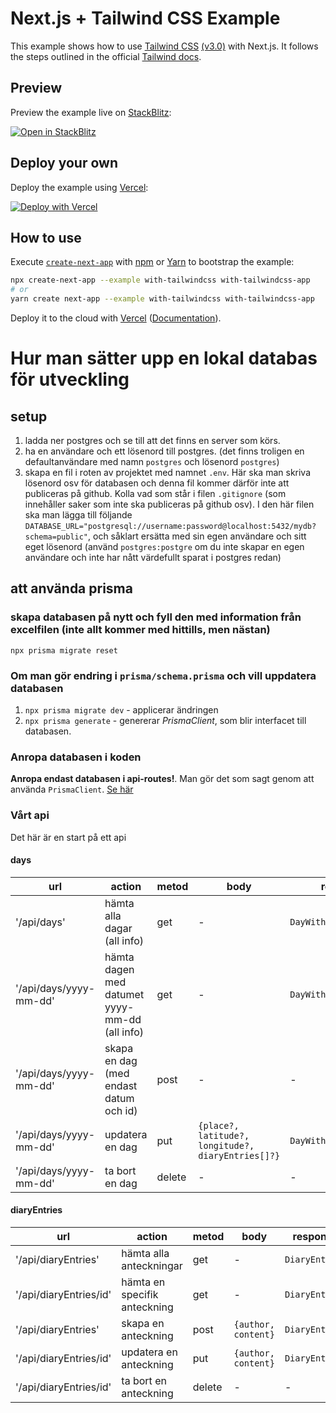 # Next.js + Tailwind CSS Example

This example shows how to use [Tailwind CSS](https://tailwindcss.com/) [(v3.0)](https://tailwindcss.com/blog/tailwindcss-v3) with Next.js. It follows the steps outlined in the official [Tailwind docs](https://tailwindcss.com/docs/guides/nextjs).

## Preview

Preview the example live on [StackBlitz](http://stackblitz.com/):

[![Open in StackBlitz](https://developer.stackblitz.com/img/open_in_stackblitz.svg)](https://stackblitz.com/github/vercel/next.js/tree/canary/examples/with-tailwindcss)

## Deploy your own

Deploy the example using [Vercel](https://vercel.com?utm_source=github&utm_medium=readme&utm_campaign=next-example):

[![Deploy with Vercel](https://vercel.com/button)](https://vercel.com/new/git/external?repository-url=https://github.com/vercel/next.js/tree/canary/examples/with-tailwindcss&project-name=with-tailwindcss&repository-name=with-tailwindcss)

## How to use

Execute [`create-next-app`](https://github.com/vercel/next.js/tree/canary/packages/create-next-app) with [npm](https://docs.npmjs.com/cli/init) or [Yarn](https://yarnpkg.com/lang/en/docs/cli/create/) to bootstrap the example:

```bash
npx create-next-app --example with-tailwindcss with-tailwindcss-app
# or
yarn create next-app --example with-tailwindcss with-tailwindcss-app
```

Deploy it to the cloud with [Vercel](https://vercel.com/new?utm_source=github&utm_medium=readme&utm_campaign=next-example) ([Documentation](https://nextjs.org/docs/deployment)).

# Hur man sätter upp en lokal databas för utveckling

## setup

1. ladda ner postgres och se till att det finns en server som körs.
2. ha en användare och ett lösenord till postgres. (det finns troligen en defaultanvändare med namn `postgres` och lösenord `postgres`)
3. skapa en fil i roten av projektet med namnet `.env`. Här ska man skriva lösenord osv för databasen och denna fil kommer därför inte att publiceras på github. Kolla vad som står i filen `.gitignore` (som innehåller saker som inte ska publiceras på github osv). I den här filen ska man lägga till följande `DATABASE_URL="postgresql://username:password@localhost:5432/mydb?schema=public"`, och såklart ersätta med sin egen användare och sitt eget lösenord (använd `postgres:postgre` om du inte skapar en egen användare och inte har nått värdefullt sparat i postgres redan)

## att använda prisma

### skapa databasen på nytt och fyll den med information från excelfilen (inte allt kommer med hittills, men nästan)

`npx prisma migrate reset`

### Om man gör endring i `prisma/schema.prisma` och vill uppdatera databasen

1. `npx prisma migrate dev` - applicerar ändringen
2. `npx prisma generate` - genererar _PrismaClient_, som blir interfacet till databasen.

### Anropa databasen i koden

**Anropa endast databasen i api-routes!**. Man gör det som sagt genom att använda `PrismaClient`. [Se här](https://www.prisma.io/docs/concepts/components/prisma-client/crud)

### Vårt api

Det här är en start på ett api

#### days

| url                    | action                                        | metod  | body                                               | response                |
| ---------------------- | --------------------------------------------- | ------ | -------------------------------------------------- | ----------------------- |
| '/api/days'            | hämta alla dagar (all info)                   | get    | -                                                  | `DayWithDiaryEntries[]` |
| '/api/days/yyyy-mm-dd' | hämta dagen med datumet yyyy-mm-dd (all info) | get    | -                                                  | `DayWithDiaryEntries`   |
| '/api/days/yyyy-mm-dd' | skapa en dag (med endast datum och id)        | post   | -                                                  | -                       |
| '/api/days/yyyy-mm-dd' | updatera en dag                               | put    | `{place?, latitude?, longitude?, diaryEntries[]?}` | `DayWithDiaryEntries`   |
| '/api/days/yyyy-mm-dd' | ta bort en dag                                | delete | -                                                  | -                       |

#### diaryEntries

| url                    | action                       | metod  | body                | response       |
| ---------------------- | ---------------------------- | ------ | ------------------- | -------------- |
| '/api/diaryEntries'    | hämta alla anteckningar      | get    | -                   | `DiaryEntry[]` |
| '/api/diaryEntries/id' | hämta en specifik anteckning | get    | -                   | `DiaryEntry`   |
| '/api/diaryEntries'    | skapa en anteckning          | post   | `{author, content}` | `DiaryEntry`   |
| '/api/diaryEntries/id' | updatera en anteckning       | put    | `{author, content}` | `DiaryEntry`   |
| '/api/diaryEntries/id' | ta bort en anteckning        | delete | -                   | -              |
